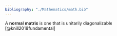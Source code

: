 ```yaml
---
bibliography: "./Mathematics/math.bib"
---
```


A **normal matrix** is one that is unitarily diagonalizable [@knill2018fundamental]